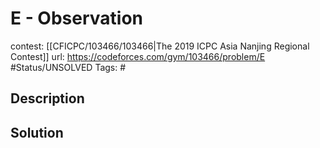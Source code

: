 # E - Observation

contest: [[CFICPC/103466/103466|The 2019 ICPC Asia Nanjing Regional Contest]]
url: https://codeforces.com/gym/103466/problem/E
#Status/UNSOLVED
Tags: #

## Description

## Solution

